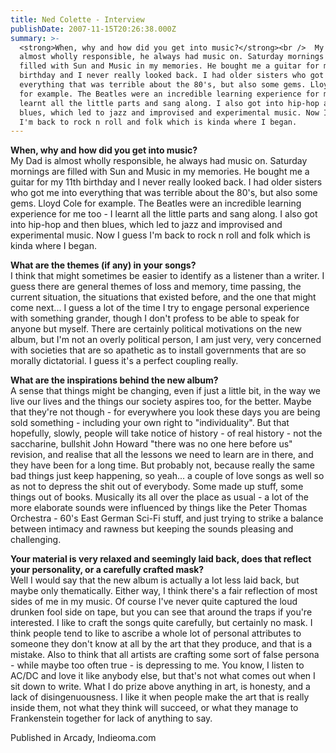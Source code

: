```yaml
---
title: Ned Colette - Interview
publishDate: 2007-11-15T20:26:38.000Z
summary: >-
  <strong>When, why and how did you get into music?</strong><br />  My Dad is
  almost wholly responsible, he always had music on. Saturday mornings are
  filled with Sun and Music in my memories. He bought me a guitar for my 11th
  birthday and I never really looked back. I had older sisters who got me into
  everything that was terrible about the 80's, but also some gems. Lloyd Cole
  for example. The Beatles were an incredible learning experience for me too - I
  learnt all the little parts and sang along. I also got into hip-hop and then
  blues, which led to jazz and improvised and experimental music. Now I guess
  I'm back to rock n roll and folk which is kinda where I began.
---
```



<strong>When, why and how did you get into music?</strong><br />  My Dad is almost wholly responsible, he always had music on. Saturday mornings are filled with Sun and Music in my memories. He bought me a guitar for my 11th birthday and I never really looked back. I had older sisters who got me into everything that was terrible about the 80's, but also some gems. Lloyd Cole for example. The Beatles were an incredible learning experience for me too - I learnt all the little parts and sang along. I also got into hip-hop and then blues, which led to jazz and improvised and experimental music. Now I guess I'm back to rock n roll and folk which is kinda where I began.

<strong>What are the themes (if any) in your songs?</strong><br />  I think that might sometimes be easier to identify as a listener than a writer. I guess there are general themes of loss and memory, time passing, the current situation, the situations that existed before, and the one that might come next... I guess a lot of the time I try to engage personal experience with something grander, though I don't profess to be able to speak for anyone but myself. There are certainly political motivations on the new album, but I'm not an overly political person, I am just very, very concerned with societies that are so apathetic as to install governments that are so morally dictatorial. I guess it's a perfect coupling really.

<strong>What are the inspirations behind the new album?</strong><br />  A sense that things might be changing, even if just a little bit, in the way we live our lives and the things our society aspires too, for the better. Maybe that they're not though - for everywhere you look these days you are being sold something - including your own right to &quot;individuality&quot;. But that hopefully, slowly, people will take notice of history - of real history - not the saccharine, bullshit John Howard &quot;there was no one here before us&quot; revision, and realise that all the lessons we need to learn are in there, and they have been for a long time. But probably not, because really the same bad things just keep happening, so yeah... a couple of love songs as well so as not to depress the shit out of everybody. Some made up stuff, some things out of books. Musically its all over the place as usual - a lot of the more elaborate sounds were influenced by things like the Peter Thomas Orchestra - 60's East German Sci-Fi stuff, and just trying to strike a balance between intimacy and rawness but keeping the sounds pleasing and challenging.

<strong>Your material is very relaxed and seemingly laid back, does that reflect your personality, or a carefully crafted mask?</strong><br />  Well I would say that the new album is actually a lot less laid back, but maybe only thematically. Either way, I think there's a fair reflection of most sides of me in my music. Of course I've never quite captured the loud drunken fool side on tape, but you can see that around the traps if you're interested. I like to craft the songs quite carefully, but certainly no mask. I think people tend to like to ascribe a whole lot of personal attributes to someone they don't know at all by the art that they produce, and that is a mistake. Also to think that all artists are crafting some sort of false persona - while maybe too often true - is depressing to me. You know, I listen to AC/DC and love it like anybody else, but that's not what comes out when I sit down to write. What I do prize above anything in art, is honesty, and a lack of disingenuousness. I like it when people make the art that is really inside them, not what they think will succeed, or what they manage to Frankenstein together for lack of anything to say. 


Published in Arcady, Indieoma.com
